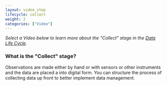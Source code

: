 ```yaml
---
layout: video_step
lifecycle: collect
weight: 2
categories: ["Video"]
---
```


*Select a Video below to learn more about the "Collect" stage in the <a href="https://www.dataone.org/data-life-cycle" target="_blank">Data Life Cycle</a>.*

### What is the "Collect" stage?

Observations are made either by hand or with sensors or other instruments and the data are placed a into digital form. You can structure the process of collecting data up front to better implement data management.

